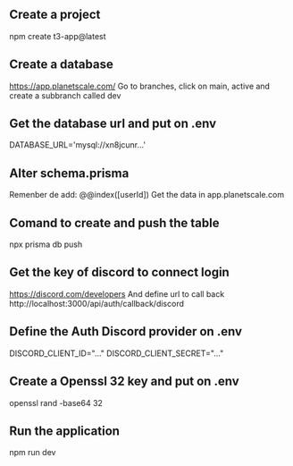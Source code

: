 ## Create a project 
npm create t3-app@latest

## Create a database
https://app.planetscale.com/
Go to branches, click on main, active and create a subbranch called dev

## Get the database url and put on .env
DATABASE_URL='mysql://xn8jcunr...'

## Alter schema.prisma
Remenber de add: @@index([userId])
Get the data in app.planetscale.com

## Comand to create and push the table
npx prisma db push

## Get the key of discord to connect login
https://discord.com/developers
And define url to call back
http://localhost:3000/api/auth/callback/discord

## Define the Auth Discord provider on .env
DISCORD_CLIENT_ID="..."
DISCORD_CLIENT_SECRET="..."

## Create a Openssl 32 key and put on .env
openssl rand -base64 32

## Run the application
npm run dev